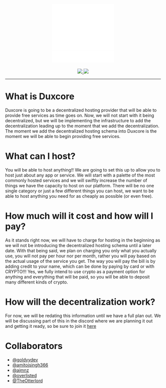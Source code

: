 <p align=center>
  <a href="https://duxcore.co/">
    <img src="assets/duxcore-icon.png"></img><br>
    <img src="assets/duxcore-text.png"></img>
  </a>
  <br><br>
  <a href="https://discord.gg/dTGJ5Bchnq">
    <img src="https://img.shields.io/discord/844279877503025182?label=Discord&logo=discord&logoColor=white&style=for-the-badge" />
  </a>
    <img src="https://img.shields.io/github/license/HoloPanio/duxcore?style=for-the-badge" />
  <hr>
</p>

# What is Duxcore

Duxcore is going to be a decentralized hosting provider that will be able to provide free services as time goes on. Now, we will not start with it being decentralized, but we will be implementing the infrastructure to add the decentralization leading up to the moment that we add the decentralization. The moment we add the decentralized hosting schema into Duxcore is the moment we will be able to begin providing free services.

# What can I host?

You will be able to host anything!! We are going to set this up to allow you to host just about any app or service. We will start with a palette of the most commonly hosted services and we will swiftly increase the number of things we have the capacity to host on our platform. There will be no one single category or just a few different things you can host, we want to be able to host anything you need for as cheaply as possible (or even free).

# How much will it cost and how will I pay?

As it stands right now, we will have to charge for hosting in the beginning as we will not be introducing the decentralized hosting schema until a later date. With that being said, we plan on charging you only what you actually use, you will not pay per hour nor per month, rather you will pay based on the actual usage of the service you get. The way you will pay the bill is by adding credit to your name, which can be done by paying by card or with CRYPTO!!! Yes, we fully intend to use crypto as a payment option for anything and everything that will be paid, so you will be able to deposit many different kinds of crypto.

# How will the decentralization work?

For now, we will be redating this information until we have a full plan out. We will be discussing part of this in the discord where we are planning it out and getting it ready, so be sure to join it [here](https://discord.gg/dTGJ5Bchnq)

# Collaborators

- [@goldyydev](https://github.com/goldyydev)
- [@amitojsingh366](https://github.com/amitojsingh366)
- [@ajmnz](https://github.com/ajmnz)
- [@overlisted](https://github.com/overlisted)
- [@TheOtterlord](https://github.com/TheOtterlord)
